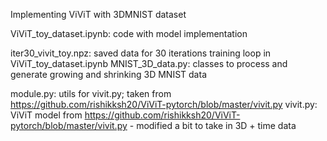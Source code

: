 Implementing ViViT with 3DMNIST dataset 

ViViT_toy_dataset.ipynb: code with model implementation 

iter30_vivit_toy.npz: saved data for 30 iterations training loop in ViViT_toy_dataset.ipynb
MNIST_3D_data.py: classes to process and generate growing and shrinking 3D MNIST data


module.py: utils for vivit.py; taken from https://github.com/rishikksh20/ViViT-pytorch/blob/master/vivit.py
vivit.py: ViViT model from https://github.com/rishikksh20/ViViT-pytorch/blob/master/vivit.py
    - modified a bit to take in 3D + time data

